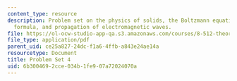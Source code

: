 ```yaml
---
content_type: resource
description: Problem set on the physics of solids, the Boltzmann equation, the Kubo
  formula, and propagation of electromagnetic waves.
file: https://ol-ocw-studio-app-qa.s3.amazonaws.com/courses/8-512-theory-of-solids-ii-spring-2009/6b3004692cce034b1fe907a72024070a_MIT8_512s09_pset04.pdf
file_type: application/pdf
parent_uid: ce25a827-24dc-f1a6-4ffb-a843e24ae14a
resourcetype: Document
title: Problem Set 4
uid: 6b300469-2cce-034b-1fe9-07a72024070a
---
```

